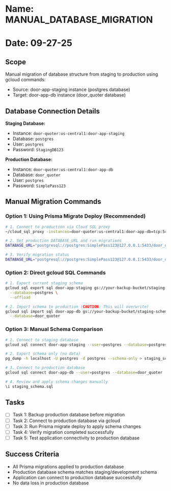 # Name: MANUAL_DATABASE_MIGRATION
# Date: 09-27-25

## Scope
Manual migration of database structure from staging to production using gcloud commands:
- Source: door-app-staging instance (postgres database)
- Target: door-app-db instance (door_quoter database)

## Database Connection Details
**Staging Database:**
- Instance: `door-quoter:us-central1:door-app-staging`
- Database: `postgres`
- User: `postgres`
- Password: `StagingDB123`

**Production Database:**
- Instance: `door-quoter:us-central1:door-app-db`
- Database: `door_quoter`
- User: `postgres`
- Password: `SimplePass123`

## Manual Migration Commands

### Option 1: Using Prisma Migrate Deploy (Recommended)
```bash
# 1. Connect to production via Cloud SQL proxy
~/cloud_sql_proxy -instances=door-quoter:us-central1:door-app-db=tcp:5433 &

# 2. Set production DATABASE_URL and run migrations
DATABASE_URL="postgresql://postgres:SimplePass123@127.0.0.1:5433/door_quoter?sslmode=require" npx prisma migrate deploy

# 3. Verify migration status
DATABASE_URL="postgresql://postgres:SimplePass123@127.0.0.1:5433/door_quoter?sslmode=require" npx prisma migrate status
```

### Option 2: Direct gcloud SQL Commands
```bash
# 1. Export current staging schema
gcloud sql export sql door-app-staging gs://your-backup-bucket/staging-schema-$(date +%Y%m%d-%H%M%S).sql \
  --database=postgres \
  --offload

# 2. Import schema to production (CAUTION: This will overwrite)
gcloud sql import sql door-app-db gs://your-backup-bucket/staging-schema-TIMESTAMP.sql \
  --database=door_quoter
```

### Option 3: Manual Schema Comparison
```bash
# 1. Connect to staging database
gcloud sql connect door-app-staging --user=postgres --database=postgres

# 2. Export schema only (no data)
pg_dump -h localhost -U postgres -d postgres --schema-only > staging_schema.sql

# 3. Connect to production database
gcloud sql connect door-app-db --user=postgres --database=door_quoter

# 4. Review and apply schema changes manually
\i staging_schema.sql
```

## Tasks
- [ ] Task 1: Backup production database before migration
- [ ] Task 2: Connect to production database via gcloud
- [ ] Task 3: Run Prisma migrate deploy to apply schema changes
- [ ] Task 4: Verify migration completed successfully
- [ ] Task 5: Test application connectivity to production database

## Success Criteria
- All Prisma migrations applied to production database
- Production database schema matches staging/development schema
- Application can connect to production database successfully
- No data loss in production database